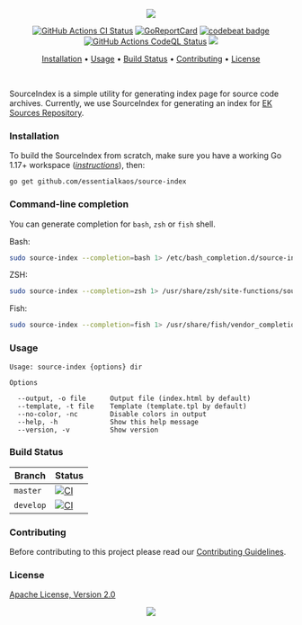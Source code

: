 <p align="center"><a href="#readme"><img src="https://gh.kaos.st/source-index.svg"/></a></p>

<p align="center">
  <a href="https://kaos.sh/w/source-index/ci"><img src="https://kaos.sh/w/source-index/ci.svg" alt="GitHub Actions CI Status" /></a>
  <a href="https://kaos.sh/r/source-index"><img src="https://kaos.sh/r/source-index.svg" alt="GoReportCard" /></a>
  <a href="https://kaos.sh/b/source-index"><img src="https://kaos.sh/b/dec317bf-9da2-4d56-ab9b-a31dde545285.svg" alt="codebeat badge" /></a>
  <a href="https://kaos.sh/w/source-index/codeql"><img src="https://kaos.sh/w/source-index/codeql.svg" alt="GitHub Actions CodeQL Status" /></a>
  <a href="#license"><img src="https://gh.kaos.st/apache2.svg"></a>
</p>

<p align="center"><a href="#installation">Installation</a> • <a href="#usage">Usage</a> • <a href="#build-status">Build Status</a> • <a href="#contributing">Contributing</a> • <a href="#license">License</a></p>

</br>

SourceIndex is a simple utility for generating index page for source code archives. Currently, we use SourceIndex for generating an index for [EK Sources Repository](https://source.kaos.st).

### Installation

To build the SourceIndex from scratch, make sure you have a working Go 1.17+ workspace (_[instructions](https://golang.org/doc/install)_), then:

```
go get github.com/essentialkaos/source-index
```

### Command-line completion

You can generate completion for `bash`, `zsh` or `fish` shell.

Bash:
```bash
sudo source-index --completion=bash 1> /etc/bash_completion.d/source-index
```


ZSH:
```bash
sudo source-index --completion=zsh 1> /usr/share/zsh/site-functions/source-index
```


Fish:
```bash
sudo source-index --completion=fish 1> /usr/share/fish/vendor_completions.d/source-index.fish
```

### Usage

```
Usage: source-index {options} dir

Options

  --output, -o file      Output file (index.html by default)
  --template, -t file    Template (template.tpl by default)
  --no-color, -nc        Disable colors in output
  --help, -h             Show this help message
  --version, -v          Show version

```

### Build Status

| Branch | Status |
|--------|--------|
| `master` | [![CI](https://kaos.sh/w/source-index/ci.svg?branch=master)](https://kaos.sh/w/source-index/ci?query=branch:master) |
| `develop` | [![CI](https://kaos.sh/w/source-index/ci.svg?branch=master)](https://kaos.sh/w/source-index/ci?query=branch:develop) |

### Contributing

Before contributing to this project please read our [Contributing Guidelines](https://github.com/essentialkaos/contributing-guidelines#contributing-guidelines).

### License

[Apache License, Version 2.0](https://www.apache.org/licenses/LICENSE-2.0)

<p align="center"><a href="https://essentialkaos.com"><img src="https://gh.kaos.st/ekgh.svg"/></a></p>
